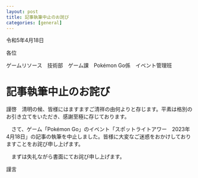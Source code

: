 ```yaml
---
layout: post
title: 記事執筆中止のお詫び
categories: [general]
---
```


令和5年4月18日

各位

ゲームリソース　技術部　ゲーム課　Pokémon Go係　イベント管理班

# 記事執筆中止のお詫び

謹啓　清明の候、皆様にはますますご清祥の由何よりと存じます。平素は格別のお引き立てをいただき、感謝至極に存じております。

　さて、ゲーム「Pokémon Go」のイベント「スポットライトアワー　2023年4月18日」の記事の執筆を中止しました。皆様に大変なご迷惑をおかけしておりますことをお詫び申し上げます。

　まずは失礼ながら書面にてお詫び申し上げます。

謹言